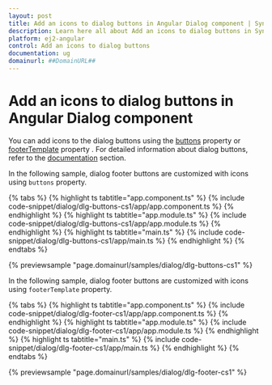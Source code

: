 ```yaml
---
layout: post
title: Add an icons to dialog buttons in Angular Dialog component | Syncfusion
description: Learn here all about Add an icons to dialog buttons in Syncfusion Angular Dialog component of Syncfusion Essential JS 2 and more.
platform: ej2-angular
control: Add an icons to dialog buttons 
documentation: ug
domainurl: ##DomainURL##
---
```


# Add an icons to dialog buttons in Angular Dialog component

You can add icons to the dialog buttons using the [buttons](https://ej2.syncfusion.com/angular/documentation/api/dialog/#buttons) property or [footerTemplate](https://ej2.syncfusion.com/angular/documentation/api/dialog/#footertemplate) property . For detailed information about dialog buttons, refer to the [documentation](https://ej2.syncfusion.com/angular/documentation/api/dialog/#buttons)&nbsp;section.

In the following sample, dialog footer buttons are customized with icons using `buttons` property.

{% tabs %}
{% highlight ts tabtitle="app.component.ts" %}
{% include code-snippet/dialog/dlg-buttons-cs1/app/app.component.ts %}
{% endhighlight %}
{% highlight ts tabtitle="app.module.ts" %}
{% include code-snippet/dialog/dlg-buttons-cs1/app/app.module.ts %}
{% endhighlight %}
{% highlight ts tabtitle="main.ts" %}
{% include code-snippet/dialog/dlg-buttons-cs1/app/main.ts %}
{% endhighlight %}
{% endtabs %}
  
{% previewsample "page.domainurl/samples/dialog/dlg-buttons-cs1" %}

In the following sample, dialog footer buttons are customized with icons using `footerTemplate` property.

{% tabs %}
{% highlight ts tabtitle="app.component.ts" %}
{% include code-snippet/dialog/dlg-footer-cs1/app/app.component.ts %}
{% endhighlight %}
{% highlight ts tabtitle="app.module.ts" %}
{% include code-snippet/dialog/dlg-footer-cs1/app/app.module.ts %}
{% endhighlight %}
{% highlight ts tabtitle="main.ts" %}
{% include code-snippet/dialog/dlg-footer-cs1/app/main.ts %}
{% endhighlight %}
{% endtabs %}
  
{% previewsample "page.domainurl/samples/dialog/dlg-footer-cs1" %}
